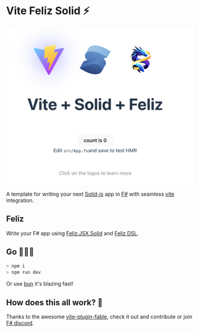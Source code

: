 # Vite Feliz Solid ⚡️

![vite feliz solid in action](image.png)

A template for writing your next [Solid-js](https://solidjs.com) app in [F#](https://dotnet.microsoft.com/en-us/languages/fsharp) with seamless [vite](https://vite.dev/guide/) integration.

## Feliz

Write your F# app using [Feliz.JSX.Solid](https://github.com/fable-compiler/Feliz.JSX) and [Feliz DSL](https://zaid-ajaj.github.io/Feliz/).  

## Go 👨🏽‍🔧

```bash
> npm i  
> npm run dev
```

Or use [bun](https://bun.sh/) it's blazing fast!

## How does this all work? 🐉

Thanks to the awesome [vite-plugin-fable](https://fable.io/vite-plugin-fable/), check it out and contribute or join [F# discord](https://discord.com/channels/196693847965696000/196695876054286336).